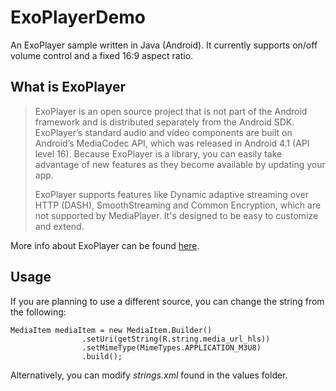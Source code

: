 # ExoPlayerDemo
An ExoPlayer sample written in Java (Android). It currently supports on/off volume control and a fixed 16:9 aspect ratio.

## What is ExoPlayer
>ExoPlayer is an open source project that is not part of the Android framework and is distributed separately from the Android SDK. ExoPlayer’s standard audio and video components are built on Android’s MediaCodec API, which was released in Android 4.1 (API level 16). Because ExoPlayer is a library, you can easily take advantage of new features as they become available by updating your app.
>
>ExoPlayer supports features like Dynamic adaptive streaming over HTTP (DASH), SmoothStreaming and Common Encryption, which are not supported by MediaPlayer. It's designed to be easy to customize and extend.

More info about ExoPlayer can be found [here](https://exoplayer.dev/hello-world.html).

## Usage
If you are planning to use a different source, you can change the string from the following:
```
MediaItem mediaItem = new MediaItem.Builder()
                .setUri(getString(R.string.media_url_hls))
                .setMimeType(MimeTypes.APPLICATION_M3U8)
                .build();
```
Alternatively, you can modify *strings.xml* found in the values folder.
